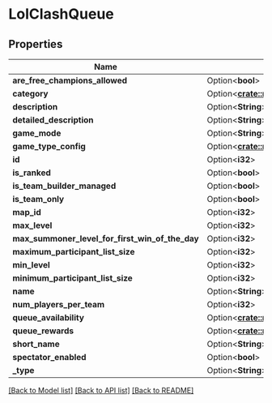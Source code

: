 # LolClashQueue

## Properties

Name | Type | Description | Notes
------------ | ------------- | ------------- | -------------
**are_free_champions_allowed** | Option<**bool**> |  | [optional]
**category** | Option<[**crate::models::LolClashQueueGameCategory**](LolClashQueueGameCategory.md)> |  | [optional]
**description** | Option<**String**> |  | [optional]
**detailed_description** | Option<**String**> |  | [optional]
**game_mode** | Option<**String**> |  | [optional]
**game_type_config** | Option<[**crate::models::LolClashQueueGameTypeConfig**](LolClashQueueGameTypeConfig.md)> |  | [optional]
**id** | Option<**i32**> |  | [optional]
**is_ranked** | Option<**bool**> |  | [optional]
**is_team_builder_managed** | Option<**bool**> |  | [optional]
**is_team_only** | Option<**bool**> |  | [optional]
**map_id** | Option<**i32**> |  | [optional]
**max_level** | Option<**i32**> |  | [optional]
**max_summoner_level_for_first_win_of_the_day** | Option<**i32**> |  | [optional]
**maximum_participant_list_size** | Option<**i32**> |  | [optional]
**min_level** | Option<**i32**> |  | [optional]
**minimum_participant_list_size** | Option<**i32**> |  | [optional]
**name** | Option<**String**> |  | [optional]
**num_players_per_team** | Option<**i32**> |  | [optional]
**queue_availability** | Option<[**crate::models::LolClashQueueAvailability**](LolClashQueueAvailability.md)> |  | [optional]
**queue_rewards** | Option<[**crate::models::LolClashQueueReward**](LolClashQueueReward.md)> |  | [optional]
**short_name** | Option<**String**> |  | [optional]
**spectator_enabled** | Option<**bool**> |  | [optional]
**_type** | Option<**String**> |  | [optional]

[[Back to Model list]](../README.md#documentation-for-models) [[Back to API list]](../README.md#documentation-for-api-endpoints) [[Back to README]](../README.md)


